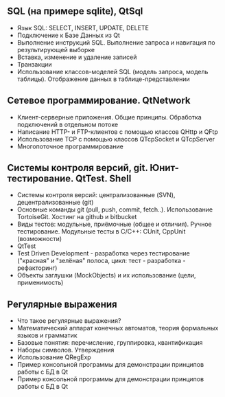 ## ﻿SQL (на примере sqlite), QtSql
* Язык SQL: SELECT, INSERT, UPDATE, DELETE
* Подключение к Базе Данных из Qt
* Выполнение инструкций SQL. Выполнение запроса и навигация по результирующей выборке
* Вставка, изменение и удаление записей
* Транзакции
* Использование классов-моделей SQL (модель запроса, модель таблицы). Отображение данных в таблице-представлении
## Сетевое программирование. QtNetwork
* Клиент-серверные приложения. Общие принципы. Обработка подключений в отдельном потоке
* Написание HTTP- и FTP-клиентов с помощью классов QHttp и QFtp
* Использование TCP с помощью классов QTcpSocket и QTcpServer
* Многопоточное программирование
## Системы контроля версий, git. Юнит-тестирование. QtTest. Shell
* Системы контроля версий: централизованные (SVN), децентрализованные (git)
* Основные команды git (pull, push, commit, fetch..). Использование TortoiseGit. Хостинг на github и bitbucket
* Виды тестов: модульные, приёмочные (общее и отличия). Ручное тестирование. Модульные тесты в С/C++: CUnit, CppUnit (возможности)
* QtTest
* Test Driven Development - разработка через тестирование ("красная" и "зелёная" полоса, цикл: тест - разработка - рефакторинг)
* Объекты заглушки (MockObjects) и их использование (цели, применимость)
## Регулярные выражения
* Что такое регулярные выражения?
* Математический аппарат конечных автоматов, теория формальных языков и грамматик
* Базовые понятия: перечисление, группировка, квантификация
* Наборы символов. Утверждения
* Использование QRegExp
* Пример консольной программы для демонстрации принципов работы с БД в Qt
* Пример консольной программы для демонстрации принципов работы с БД в Qt
